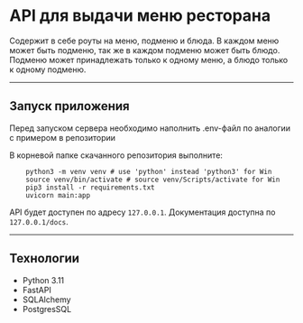 # API для выдачи меню ресторана
Содержит в себе роуты на меню, подменю и блюда. 
В каждом меню может быть подменю, так же в каждом подменю может быть блюдо.
Подменю может принадлежать только к одному меню, а блюдо только к одному подменю.

---
## Запуск приложения
Перед запуском сервера необходимо наполнить .env-файл по аналогии с примером в репозитории

В корневой папке скачанного репозитория выполните:
```
    python3 -m venv venv # use 'python' instead 'python3' for Win
    source venv/bin/activate # source venv/Scripts/activate for Win
    pip3 install -r requirements.txt
    uvicorn main:app
```
 API будет доступен по адресу `127.0.0.1`. Документация доступна по `127.0.0.1/docs`.

 ---

## Технологии

- Python 3.11
- FastAPI
- SQLAlchemy
- PostgresSQL 
